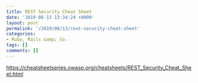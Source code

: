```yaml
---
title: REST Security Cheat Sheet
date: '2019-08-13 13:34:24 +0000'
layout: post
permalink: '/2019/08/13/rest-security-cheat-sheet'
categories:
- Ruby, Rails &amp; Co.
tags: []
comments: []
---
```

<https://cheatsheetseries.owasp.org/cheatsheets/REST_Security_Cheat_Sheet.html>
